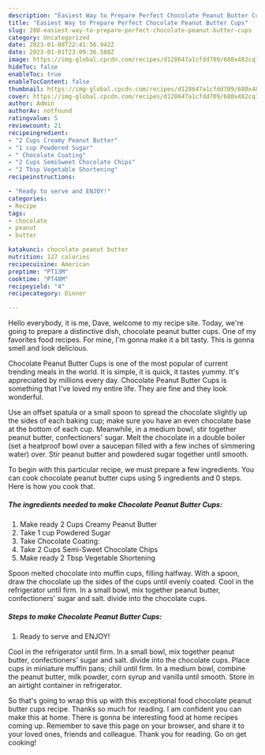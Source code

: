 ```yaml
---
description: "Easiest Way to Prepare Perfect Chocolate Peanut Butter Cups"
title: "Easiest Way to Prepare Perfect Chocolate Peanut Butter Cups"
slug: 280-easiest-way-to-prepare-perfect-chocolate-peanut-butter-cups
category: Uncategorized
date: 2023-01-08T22:41:56.942Z
date: 2023-01-01T23:09:36.588Z
image: https://img-global.cpcdn.com/recipes/d128647a1cfdd709/680x482cq70/chocolate-peanut-butter-cups-recipe-main-photo.jpg
hideToc: false
enableToc: true
enableTocContent: false
thumbnail: https://img-global.cpcdn.com/recipes/d128647a1cfdd709/680x482cq70/chocolate-peanut-butter-cups-recipe-main-photo.jpg
cover: https://img-global.cpcdn.com/recipes/d128647a1cfdd709/680x482cq70/chocolate-peanut-butter-cups-recipe-main-photo.jpg
author: Admin
authorAv: notfound
ratingvalue: 5
reviewcount: 21
recipeingredient:
- "2 Cups Creamy Peanut Butter"
- "1 cup Powdered Sugar"
- " Chocolate Coating"
- "2 Cups SemiSweet Chocolate Chips"
- "2 Tbsp Vegetable Shortening"
recipeinstructions:

- "Ready to serve and ENJOY!"
categories:
- Recipe
tags:
- chocolate
- peanut
- butter

katakunci: chocolate peanut butter 
nutrition: 127 calories
recipecuisine: American
preptime: "PT13M"
cooktime: "PT48M"
recipeyield: "4"
recipecategory: Dinner

---
```



Hello everybody, it is me, Dave, welcome to my recipe site. Today, we're going to prepare a distinctive dish, chocolate peanut butter cups. One of my favorites food recipes. For mine, I'm gonna make it a bit tasty. This is gonna smell and look delicious.

Chocolate Peanut Butter Cups is one of the most popular of current trending meals in the world. It is simple, it is quick, it tastes yummy. It's appreciated by millions every day. Chocolate Peanut Butter Cups is something that I've loved my entire life. They are fine and they look wonderful.

Use an offset spatula or a small spoon to spread the chocolate slightly up the sides of each baking cup; make sure you have an even chocolate base at the bottom of each cup. Meanwhile, in a medium bowl, stir together peanut butter, confectioners&#39; sugar. Melt the chocolate in a double boiler (set a heatproof bowl over a saucepan filled with a few inches of simmering water) over. Stir peanut butter and powdered sugar together until smooth.


To begin with this particular recipe, we must prepare a few ingredients. You can cook chocolate peanut butter cups using 5 ingredients and 0 steps. Here is how you cook that.

<!--inarticleads1-->

##### The ingredients needed to make Chocolate Peanut Butter Cups:

1. Make ready 2 Cups Creamy Peanut Butter
1. Take 1 cup Powdered Sugar
1. Take  Chocolate Coating:
1. Take 2 Cups Semi-Sweet Chocolate Chips
1. Make ready 2 Tbsp Vegetable Shortening


Spoon melted chocolate into muffin cups, filling halfway. With a spoon, draw the chocolate up the sides of the cups until evenly coated. Cool in the refrigerator until firm. In a small bowl, mix together peanut butter, confectioners&#39; sugar and salt. divide into the chocolate cups. 

<!--inarticleads2-->

##### Steps to make Chocolate Peanut Butter Cups:


1. Ready to serve and ENJOY!

Cool in the refrigerator until firm. In a small bowl, mix together peanut butter, confectioners&#39; sugar and salt. divide into the chocolate cups. Place cups in miniature muffin pans; chill until firm. In a medium bowl, combine the peanut butter, milk powder, corn syrup and vanilla until smooth. Store in an airtight container in refrigerator. 

So that's going to wrap this up with this exceptional food chocolate peanut butter cups recipe. Thanks so much for reading. I am confident you can make this at home. There is gonna be interesting food at home recipes coming up. Remember to save this page on your browser, and share it to your loved ones, friends and colleague. Thank you for reading. Go on get cooking!
